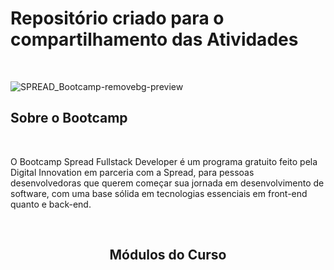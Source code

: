 <h1> Repositório criado para o compartilhamento das Atividades</h1>
<br>

 ![SPREAD_Bootcamp-removebg-preview](https://user-images.githubusercontent.com/74883711/173962009-f040888b-e0c9-4bc1-bcd9-975d8bedee86.png)
<br>

<h2> Sobre o Bootcamp </h2>
<br>
<p>
 O Bootcamp Spread Fullstack Developer é um programa gratuito feito pela Digital Innovation em parceria com a Spread, para pessoas desenvolvedoras que querem começar sua jornada em desenvolvimento de software, com uma base sólida em tecnologias essenciais em front-end quanto e back-end.
</p>
<br>

<div align="center">
<h2> Módulos do Curso </h2>
</div>



